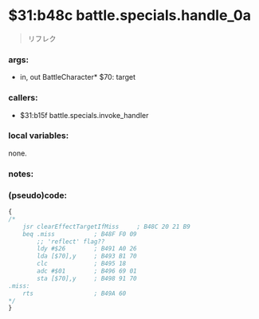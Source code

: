﻿
# $31:b48c battle.specials.handle_0a
> リフレク

### args:
+	in, out BattleCharacter* $70: target

### callers:
+	$31:b15f battle.specials.invoke_handler

### local variables:
none.

### notes:


### (pseudo)code:
```js
{
/*
	jsr clearEffectTargetIfMiss     ; B48C 20 21 B9
	beq .miss       	; B48F F0 09
		;; 'reflect' flag??
		ldy #$26        ; B491 A0 26
		lda [$70],y     ; B493 B1 70
		clc         	; B495 18
		adc #$01        ; B496 69 01
		sta [$70],y     ; B498 91 70
.miss:
	rts         		; B49A 60
*/
}
```

